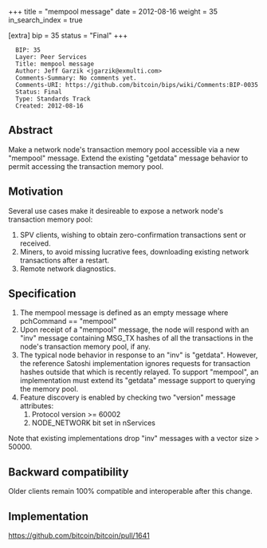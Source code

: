 +++
title = "mempool message"
date = 2012-08-16
weight = 35
in_search_index = true

[extra]
bip = 35
status = "Final"
+++

      BIP: 35
      Layer: Peer Services
      Title: mempool message
      Author: Jeff Garzik <jgarzik@exmulti.com>
      Comments-Summary: No comments yet.
      Comments-URI: https://github.com/bitcoin/bips/wiki/Comments:BIP-0035
      Status: Final
      Type: Standards Track
      Created: 2012-08-16

## Abstract

Make a network node's transaction memory pool accessible via a new
"mempool" message. Extend the existing "getdata" message behavior to
permit accessing the transaction memory pool.

## Motivation

Several use cases make it desireable to expose a network node's
transaction memory pool:

1.  SPV clients, wishing to obtain zero-confirmation transactions sent
    or received.
2.  Miners, to avoid missing lucrative fees, downloading existing
    network transactions after a restart.
3.  Remote network diagnostics.

## Specification

1.  The mempool message is defined as an empty message where pchCommand
    == "mempool"
2.  Upon receipt of a "mempool" message, the node will respond with an
    "inv" message containing MSG\_TX hashes of all the transactions in
    the node's transaction memory pool, if any.
3.  The typical node behavior in response to an "inv" is "getdata".
    However, the reference Satoshi implementation ignores requests for
    transaction hashes outside that which is recently relayed. To
    support "mempool", an implementation must extend its "getdata"
    message support to querying the memory pool.
4.  Feature discovery is enabled by checking two "version" message
    attributes:
    1.  Protocol version &gt;= 60002
    2.  NODE\_NETWORK bit set in nServices

Note that existing implementations drop "inv" messages with a vector
size &gt; 50000.

## Backward compatibility

Older clients remain 100% compatible and interoperable after this
change.

## Implementation

<https://github.com/bitcoin/bitcoin/pull/1641>
